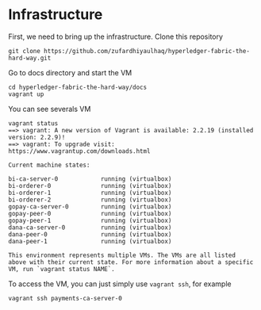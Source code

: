# Infrastructure

First, we need to bring up the infrastructure. Clone this repository
```shell
git clone https://github.com/zufardhiyaulhaq/hyperledger-fabric-the-hard-way.git
```

Go to docs directory and start the VM
```shell
cd hyperledger-fabric-the-hard-way/docs
vagrant up
```

You can see severals VM
```shell
vagrant status
==> vagrant: A new version of Vagrant is available: 2.2.19 (installed version: 2.2.9)!
==> vagrant: To upgrade visit: https://www.vagrantup.com/downloads.html

Current machine states:

bi-ca-server-0            running (virtualbox)
bi-orderer-0              running (virtualbox)
bi-orderer-1              running (virtualbox)
bi-orderer-2              running (virtualbox)
gopay-ca-server-0         running (virtualbox)
gopay-peer-0              running (virtualbox)
gopay-peer-1              running (virtualbox)
dana-ca-server-0          running (virtualbox)
dana-peer-0               running (virtualbox)
dana-peer-1               running (virtualbox)

This environment represents multiple VMs. The VMs are all listed
above with their current state. For more information about a specific
VM, run `vagrant status NAME`.
```

To access the VM, you can just simply use `vagrant ssh`, for example
```shell
vagrant ssh payments-ca-server-0
```
